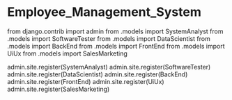 # Employee_Management_System
from django.contrib import admin
from .models import SystemAnalyst
from .models import SoftwareTester
from .models import DataScientist
from .models import BackEnd
from .models import FrontEnd
from .models import UiUx
from .models import SalesMarketing

admin.site.register(SystemAnalyst)
admin.site.register(SoftwareTester)
admin.site.register(DataScientist)
admin.site.register(BackEnd)
admin.site.register(FrontEnd)
admin.site.register(UiUx)
admin.site.register(SalesMarketing)
